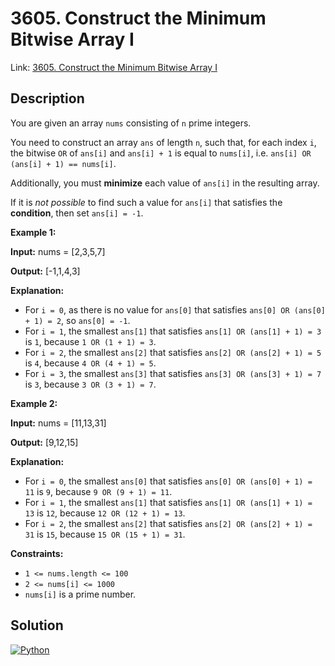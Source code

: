 # 3605. Construct the Minimum Bitwise Array I

Link: [3605. Construct the Minimum Bitwise Array I](https://leetcode.com/problems/construct-the-minimum-bitwise-array-i/)

## Description

You are given an array `nums` consisting of `n` prime integers.

You need to construct an array `ans` of length `n`, such that, for each index `i`, the bitwise `OR` of `ans[i]` and `ans[i] + 1` is equal to `nums[i]`, i.e. `ans[i] OR (ans[i] + 1) == nums[i]`.

Additionally, you must **minimize** each value of `ans[i]` in the resulting array.

If it is *not possible* to find such a value for `ans[i]` that satisfies the **condition**, then set `ans[i] = -1`.

**Example 1:**

**Input:** nums \= \[2,3,5,7]

**Output:** \[\-1,1,4,3]

**Explanation:**

* For `i = 0`, as there is no value for `ans[0]` that satisfies `ans[0] OR (ans[0] + 1) = 2`, so `ans[0] = -1`.
* For `i = 1`, the smallest `ans[1]` that satisfies `ans[1] OR (ans[1] + 1) = 3` is `1`, because `1 OR (1 + 1) = 3`.
* For `i = 2`, the smallest `ans[2]` that satisfies `ans[2] OR (ans[2] + 1) = 5` is `4`, because `4 OR (4 + 1) = 5`.
* For `i = 3`, the smallest `ans[3]` that satisfies `ans[3] OR (ans[3] + 1) = 7` is `3`, because `3 OR (3 + 1) = 7`.

**Example 2:**

**Input:** nums \= \[11,13,31]

**Output:** \[9,12,15]

**Explanation:**

* For `i = 0`, the smallest `ans[0]` that satisfies `ans[0] OR (ans[0] + 1) = 11` is `9`, because `9 OR (9 + 1) = 11`.
* For `i = 1`, the smallest `ans[1]` that satisfies `ans[1] OR (ans[1] + 1) = 13` is `12`, because `12 OR (12 + 1) = 13`.
* For `i = 2`, the smallest `ans[2]` that satisfies `ans[2] OR (ans[2] + 1) = 31` is `15`, because `15 OR (15 + 1) = 31`.

**Constraints:**

* `1 <= nums.length <= 100`
* `2 <= nums[i] <= 1000`
* `nums[i]` is a prime number.

## Solution

[![Python](https://img.shields.io/badge/-Python-black?style=for-the-badge&logo=python)](./solution.py)
